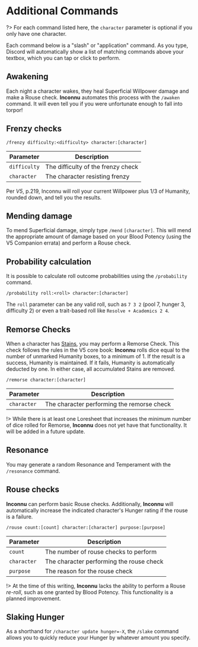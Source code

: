 # Additional Commands

?> For each command listed here, the `character` parameter is optional if you only have one character.

Each command below is a "slash" or "application" command. As you type, Discord will automatically show a list of matching commands above your textbox, which you can tap or click to perform.

## Awakening

Each night a character wakes, they heal Superficial Willpower damage and make a Rouse check. **Inconnu** automates this process with the `/awaken` command. It will even tell you if you were unfortunate enough to fall into torpor!

## Frenzy checks

```
/frenzy difficulty:<difficulty> character:[character]
```

| Parameter    | Description                                |
|--------------|--------------------------------------------|
| `difficulty` | The difficulty of the frenzy check         |
| `character`  | The character resisting frenzy             |

Per *V5*, p.219, Inconnu will roll your current Willpower plus 1/3 of Humanity, rounded down, and tell you the results.

## Mending damage

To mend Superficial damage, simply type `/mend` `[character]`. This will mend the appropriate amount of damage based on your Blood Potency (using the V5 Companion errata) and perform a Rouse check.

## Probability calculation

It is possible to calculate roll outcome probabilities using the `/probability` command.

```
/probability roll:<roll> character:[character]
```

The `roll` parameter can be any valid roll, such as `7 3 2` (pool 7, hunger 3, difficulty 2) or even a trait-based roll like `Resolve + Academics 2 4`.

## Remorse Checks

When a character has [Stains](character-tracking.md#tracker-updates), you may perform a Remorse Check. This check follows the rules in the V5 core book: **Inconnu** rolls dice equal to the number of unmarked Humanity boxes, to a minimum of 1. If the result is a success, Humanity is maintained. If it fails, Humanity is automatically deducted by one. In either case, all accumulated Stains are removed.

```
/remorse character:[character]
```

| Parameter   | Description                                |
|-------------|--------------------------------------------|
| `character` | The character performing the remorse check |

!> While there is at least one Loresheet that increases the minimum number of dice rolled for Remorse, **Inconnu** does not yet have that functionality. It will be added in a future update.

## Resonance

You may generate a random Resonance and Temperament with the `/resonance` command.

## Rouse checks

**Inconnu** can perform basic Rouse checks. Additionally, **Inconnu** will automatically increase the indicated character's Hunger rating if the rouse is a failure.

```
/rouse count:[count] character:[character] purpose:[purpose]
```

| Parameter   | Description                              |
|-------------|------------------------------------------|
| `count`     | The number of rouse checks to perform    |
| `character` | The character performing the rouse check |
| `purpose`   | The reason for the rouse check           |

!> At the time of this writing, **Inconnu** lacks the ability to perform a Rouse *re-roll*, such as one granted by Blood Potency. This functionality is a planned improvement.

## Slaking Hunger

As a shorthand for `/character update hunger=-X`, the `/slake` command allows you to quickly reduce your Hunger by whatever amount you specify.
